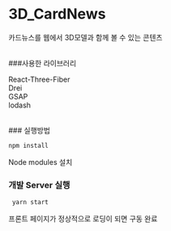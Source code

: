 # 3D_CardNews
카드뉴스를 웹에서 3D모델과 함께 볼 수 있는 콘텐츠

<br>
###사용한 라이브러리

React-Three-Fiber<br>
Drei<br>
GSAP<br>
lodash

<br>
### 실행방법
<br>

```bash
npm install
```
Node modules 설치
<br>
### 개발 Server 실행

```bash
 yarn start
```
프론트 페이지가 정상적으로 로딩이 되면 구동 완료
<br>
<br>

